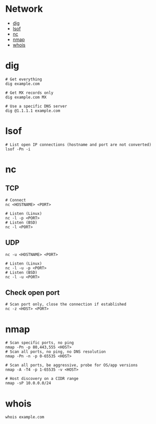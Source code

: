 # Network

- [dig](#dig)
- [lsof](#lsof)
- [nc](#nc)
- [nmap](#nmap)
- [whois](#whois)

# dig

```shell
# Get everything
dig example.com

# Get MX records only
dig example.com MX

# Use a specific DNS server
dig @1.1.1.1 example.com
```

# lsof

```shell
# List open IP connections (hostname and port are not converted)
lsof -Pn -i
```

# nc

## TCP

```shell
# Connect
nc <HOSTNAME> <PORT>

# Listen (Linux)
nc -l -p <PORT>
# Listen (BSD)
nc -l <PORT>
```

## UDP

```shell
nc -u <HOSTNAME> <PORT>

# Listen (Linux)
nc -l -u -p <PORT>
# Listen (BSD)
nc -l -u <PORT>
```

## Check open port

```shell
# Scan port only, close the connection if established
nc -z <HOST> <PORT>
```

# nmap

```shell
# Scan specific ports, no ping
nmap -Pn -p 80,443,555 <HOST>
# Scan all ports, no ping, no DNS resolution
nmap -Pn -n -p 0-65535 <HOST>

# Scan all ports, be aggressive, probe for OS/app versions
nmap -A -T4 -p 1-65535 -v <HOST>

# Host discovery on a CIDR range
nmap -sP 10.0.0.0/24
```

# whois

```shell
whois example.com
```
